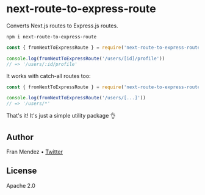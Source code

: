 # next-route-to-express-route

Converts Next.js routes to Express.js routes.

```
npm i next-route-to-express-route
```

```js
const { fromNextToExpressRoute } = require('next-route-to-express-route')

console.log(fromNextToExpressRoute('/users/[id]/profile'))
// => '/users/:id/profile'
```

It works with catch-all routes too:

```js
const { fromNextToExpressRoute } = require('next-route-to-express-route')

console.log(fromNextToExpressRoute('/users/[...]'))
// => '/users/*'
```

That's it! It's just a simple utility package :ok_hand:

## Author

Fran Mendez &bullet; [Twitter](https://twitter.com/fmvilas)

## License

Apache 2.0